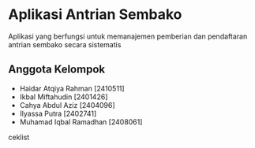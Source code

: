 # Aplikasi Antrian Sembako

Aplikasi yang berfungsi untuk memanajemen pemberian dan pendaftaran antrian sembako secara sistematis

## Anggota Kelompok

- Haidar Atqiya Rahman [2410511]
- Ikbal Miftahudin [2401426]
- Cahya Abdul Aziz [2404096]
- Ilyassa Putra [2402741]
- Muhamad Iqbal Ramadhan [2408061]

ceklist